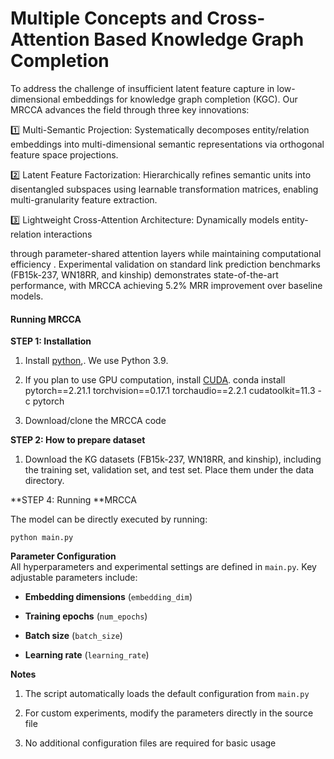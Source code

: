# Multiple Concepts and Cross-Attention Based Knowledge Graph Completion

To address the challenge of insufficient latent feature capture in low-dimensional embeddings for knowledge graph completion (KGC). Our MRCCA advances the field through three key innovations:&#x20;



1️⃣ Multi-Semantic Projection: Systematically decomposes entity/relation embeddings into multi-dimensional semantic representations via orthogonal feature space projections.&#x20;

2️⃣ Latent Feature Factorization: Hierarchically refines semantic units into disentangled subspaces using learnable transformation matrices, enabling multi-granularity feature extraction.&#x20;

3️⃣ Lightweight Cross-Attention Architecture: Dynamically models entity-relation interactions&#x20;



through parameter-shared attention layers while maintaining computational efficiency . Experimental validation on standard link prediction benchmarks (FB15k-237, WN18RR, and kinship) demonstrates state-of-the-art performance, with MRCCA achieving 5.2% MRR improvement over baseline models.



#### Running MRCCA

**STEP 1: Installation**

1.  Install [python](https://www.python.org/),. We use Python 3.9.&#x20;

2.  If you plan to use GPU computation, install [CUDA](https://developer.nvidia.com/cuda-downloads). conda install pytorch\=\=2.21.1 torchvision\=\=0.17.1 torchaudio\=\=2.2.1 cudatoolkit\=11.3 -c pytorch

3.  Download/clone the MRCCA code



**STEP 2: How to prepare  dataset**

1.  Download the KG datasets (FB15k-237, WN18RR, and kinship), including the training set, validation set, and test set. Place them under the data directory.



**STEP 4: Running **MRCCA

The model can be directly executed by running:

    python main.py

**Parameter Configuration**\
All hyperparameters and experimental settings are defined in `main.py`. Key adjustable parameters include:

*   **Embedding dimensions** (`embedding_dim`)

*   **Training epochs** (`num_epochs`)

*   **Batch size** (`batch_size`)

*   **Learning rate** (`learning_rate`)

**Notes**

1.  The script automatically loads the default configuration from `main.py`

2.  For custom experiments, modify the parameters directly in the source file

3.  No additional configuration files are required for basic usage

